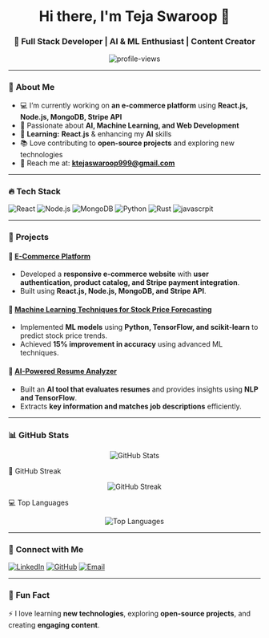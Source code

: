 <!-- Header -->
<h1 align="center">Hi there, I'm Teja Swaroop 👋</h1>
<h3 align="center">🚀 Full Stack Developer | AI & ML Enthusiast | Content Creator</h3>

<p align="center">
  <img src="https://komarev.com/ghpvc/?username=tejaswaroop999&label=Profile%20Views&color=blue&style=flat" alt="profile-views" />
</p>

---

### 🚀 **About Me**
- 💻 I’m currently working on **an e-commerce platform** using **React.js, Node.js, MongoDB, Stripe API**  
- 🤖 Passionate about **AI, Machine Learning, and Web Development**  
- 🎯 **Learning:** **React.js** & enhancing my **AI** skills  
- 📚 Love contributing to **open-source projects** and exploring new technologies  
- 📩 Reach me at: **ktejaswaroop999@gmail.com**  

---

### 🔥 **Tech Stack**
![React](https://img.shields.io/badge/React.js-61DAFB?style=flat&logo=react&logoColor=white)
![Node.js](https://img.shields.io/badge/Node.js-339933?style=flat&logo=node.js&logoColor=white)
![MongoDB](https://img.shields.io/badge/MongoDB-4EA94B?style=flat&logo=mongodb&logoColor=white)
![Python](https://img.shields.io/badge/Python-3776AB?style=flat&logo=python&logoColor=white)
![Rust](https://img.shields.io/badge/Rust-000000?style=flat&logo=rust&logoColor=white)
![javascrpit](https://img.shields.io/badge/logo-javascript-blue?logo=javascript)

---

### 📌 **Projects**
#### 🔹 [E-Commerce Platform](https://github.com/tejaswaroop999/e-commerce-project)
- Developed a **responsive e-commerce website** with **user authentication, product catalog, and Stripe payment integration**.  
- Built using **React.js, Node.js, MongoDB, and Stripe API**.  

#### 🔹 [Machine Learning Techniques for Stock Price Forecasting](https://github.com/tejaswaroop999/stock-forecast-ml)
- Implemented **ML models** using **Python, TensorFlow, and scikit-learn** to predict stock price trends.  
- Achieved **15% improvement in accuracy** using advanced ML techniques.  

#### 🔹 [AI-Powered Resume Analyzer](https://github.com/tejaswaroop999/resume-analyzer)
- Built an **AI tool that evaluates resumes** and provides insights using **NLP and TensorFlow**.  
- Extracts **key information and matches job descriptions** efficiently.  

---

###  📊 GitHub Stats
<p align="center"> <img src="https://github-readme-stats.vercel.app/api?username=tejaswaroop999&show_icons=true&theme=tokyonight" alt="GitHub Stats" /> </p>
🚀 GitHub Streak
<p align="center"> <img src="https://github-readme-streak-stats.herokuapp.com/?user=tejaswaroop999&theme=tokyonight" alt="GitHub Streak" /> </p>
💻 Top Languages
<p align="center"> <img src="https://github-readme-stats.vercel.app/api/top-langs/?username=tejaswaroop999&layout=compact&theme=tokyonight" alt="Top Languages" /> </p>

---

### 🔗 **Connect with Me**
[![LinkedIn](https://img.shields.io/badge/LinkedIn-0A66C2?style=flat&logo=linkedin&logoColor=white)](https://www.linkedin.com/in/tejaswaroop999/)
[![GitHub](https://img.shields.io/badge/GitHub-181717?style=flat&logo=github&logoColor=white)](https://github.com/tejaswaroop999/)
[![Email](https://img.shields.io/badge/Email-D14836?style=flat&logo=gmail&logoColor=white)](mailto:ktejaswaroop999@gmail.com)

---

### 🚀 **Fun Fact**
⚡ I love learning **new technologies**, exploring **open-source projects**, and creating **engaging content**.  
